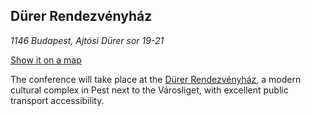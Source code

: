 <h2>Dürer Rendezvényház</h2>
<address>
  1146 Budapest, Ajtósi Dürer sor 19-21
</address>

<a href="https://www.google.com/maps?ll=47.509244,19.089315&z=16&t=m&hl=en-US&gl=HU&mapclient=embed&cid=3891721808783336383" target="_blank" role="button">Show it on a map</a>

The conference will take place at the <a href="http://durerhaz.hu/" target="_blank">Dürer Rendezvényház</a>, a modern cultural complex in Pest next to the Városliget, with excellent public transport accessibility.
